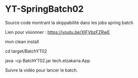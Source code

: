 # YT-SpringBatch02
Source code montrant la skippabilité dans les jobs spring batch

Lien pour visionner : https://youtu.be/XIFVbzFZRwE

mvn clean install

cd target/BatchYT02

java -cp BatchYT02.jar tech.elzakaria.App

Suivre la vidéo pour lancer le batch.
